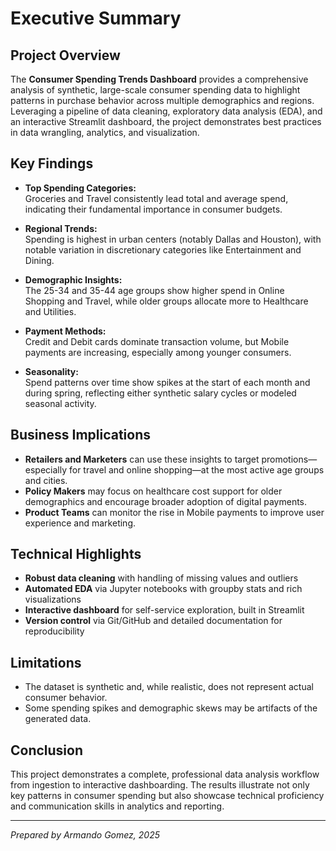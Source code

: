 # Executive Summary

## Project Overview

The **Consumer Spending Trends Dashboard** provides a comprehensive analysis of synthetic, large-scale consumer spending data to highlight patterns in purchase behavior across multiple demographics and regions. Leveraging a pipeline of data cleaning, exploratory data analysis (EDA), and an interactive Streamlit dashboard, the project demonstrates best practices in data wrangling, analytics, and visualization.

## Key Findings

- **Top Spending Categories:**  
  Groceries and Travel consistently lead total and average spend, indicating their fundamental importance in consumer budgets.
  
- **Regional Trends:**  
  Spending is highest in urban centers (notably Dallas and Houston), with notable variation in discretionary categories like Entertainment and Dining.

- **Demographic Insights:**  
  The 25-34 and 35-44 age groups show higher spend in Online Shopping and Travel, while older groups allocate more to Healthcare and Utilities.

- **Payment Methods:**  
  Credit and Debit cards dominate transaction volume, but Mobile payments are increasing, especially among younger consumers.

- **Seasonality:**  
  Spend patterns over time show spikes at the start of each month and during spring, reflecting either synthetic salary cycles or modeled seasonal activity.

## Business Implications

- **Retailers and Marketers** can use these insights to target promotions—especially for travel and online shopping—at the most active age groups and cities.
- **Policy Makers** may focus on healthcare cost support for older demographics and encourage broader adoption of digital payments.
- **Product Teams** can monitor the rise in Mobile payments to improve user experience and marketing.

## Technical Highlights

- **Robust data cleaning** with handling of missing values and outliers
- **Automated EDA** via Jupyter notebooks with groupby stats and rich visualizations
- **Interactive dashboard** for self-service exploration, built in Streamlit
- **Version control** via Git/GitHub and detailed documentation for reproducibility

## Limitations

- The dataset is synthetic and, while realistic, does not represent actual consumer behavior.
- Some spending spikes and demographic skews may be artifacts of the generated data.

## Conclusion

This project demonstrates a complete, professional data analysis workflow from ingestion to interactive dashboarding. The results illustrate not only key patterns in consumer spending but also showcase technical proficiency and communication skills in analytics and reporting.

---

*Prepared by Armando Gomez, 2025*
